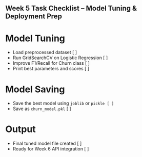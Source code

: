  ## Week 5 Task Checklist – Model Tuning & Deployment Prep

# Model Tuning
-  Load preprocessed dataset [ ]
-  Run GridSearchCV on Logistic Regression [ ]
-  Improve F1/Recall for Churn class [ ]
-  Print best parameters and scores [ ]

# Model Saving
-  Save the best model using `joblib` or `pickle [ ]`
-  Save as `churn_model.pkl` [ ]

# Output
-  Final tuned model file created [ ]
-  Ready for Week 6 API integration [ ]
